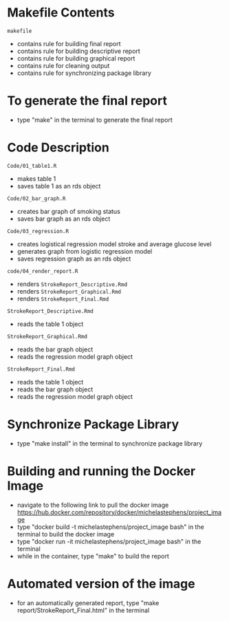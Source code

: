 # Makefile Contents

`makefile`
- contains rule for building final report
- contains rule for building descriptive report
- contains rule for building graphical report
- contains rule for cleaning output
- contains rule for synchronizing package library

# To generate the final report

- type "make" in the terminal to generate the final report

# Code Description

`Code/01_table1.R`
- makes table 1 
- saves table 1 as an rds object

`Code/02_bar_graph.R`
- creates bar graph of smoking status 
- saves bar graph as an rds object

`Code/03_regression.R`
- creates logistical regression model stroke and average glucose level
- generates graph from logistic regression model
- saves regression graph as an rds object

`code/04_render_report.R`
- renders `StrokeReport_Descriptive.Rmd`
- renders `StrokeReport_Graphical.Rmd`
- renders `StrokeReport_Final.Rmd`

`StrokeReport_Descriptive.Rmd`
- reads the table 1 object 

`StrokeReport_Graphical.Rmd`
- reads the bar graph object
- reads the regression model graph object

`StrokeReport_Final.Rmd`
- reads the table 1 object 
- reads the bar graph object
- reads the regression model graph object

# Synchronize Package Library

- type "make install" in the terminal to synchronize package library

# Building and running the Docker Image 

- navigate to the following link to pull the docker image <https://hub.docker.com/repository/docker/michelastephens/project_image>
- type "docker build -t michelastephens/project_image bash" in the terminal to build the docker image 
- type "docker run -it michelastephens/project_image bash" in the terminal
- while in the container, type "make" to build the report

# Automated version of the image

- for an automatically generated report, type "make report/StrokeReport_Final.html" in the terminal 




